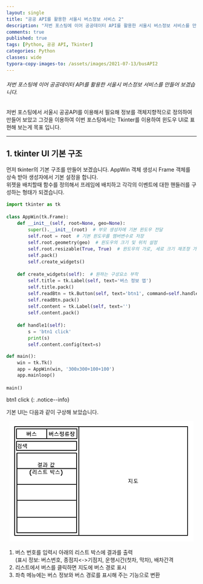 ```yaml
---
layout: single
title: "공공 API를 활용한 서울시 버스정보 서비스 2"
description: "저번 포스팅에 이어 공공데이터 API를 활용한 서울시 버스정보 서비스를 만들어 보겠습니다."
comments: true
published: true
tags: [Python, 공공 API, Tkinter]
categories: Python
classes: wide
typora-copy-images-to: /assets/images/2021-07-13/busAPI2
---
```


###### 저번 포스팅에 이어 공공데이터 API를 활용한 서울시 버스정보 서비스를 만들어 보겠습니다.  

저번 포스팅에서 서울시 공공API를 이용해서 필요해 정보를 객체지향적으로 정의하여 만들어 보았고 그것을 이용하여 이번 포스팅에서는 Tkinter를 이용하여 윈도우 UI로 표현해 보는게 목표 입니다.

---


## 1. tkinter UI 기본 구조  

먼저 tkinter의 기본 구조를 만들어 보겠습니다. AppWin 객체 생성시 Frame 객체를 상속 받아 생성자에서 기본 설정을 합니다.<br>
위젯을 배치할때 함수를 정의해서 프레임에 배치하고 각각의 이벤트에 대한 핸들러를 구성하는 형태가 되겠습니다.<br>
```python
import tkinter as tk

class AppWin(tk.Frame):
    def __init__(self, root=None, geo=None):
        super().__init__(root)  # 부모 생성자에 기본 윈도우 전달
        self.root = root  # 기본 윈도우를 멤버변수로 저장
        self.root.geometry(geo)  # 윈도우의 크기 및 위치 설정
        self.root.resizable(True, True)  # 윈도우의 가로, 세로 크기 재조정 가능으로 설정
        self.pack()
        self.create_widgets()

    def create_widgets(self):  # 원하는 구성요소 부착
        self.title = tk.Label(self, text='버스 정보 앱')
        self.title.pack()
        self.readBtn = tk.Button(self, text='btn1', command=self.handle1)
        self.readBtn.pack()
        self.content = tk.Label(self, text='')
        self.content.pack()

    def handle1(self):
        s = 'btn1 click'
        print(s)
        self.content.config(text=s)
```


```python
def main():
    win = tk.Tk()
    app = AppWin(win, '300x300+100+100')
    app.mainloop()

main()
```


btn1 click
{: .notice--info}


기본 UI는 다음과 같이 구상해 보았습니다.
<center>
<img src="/assets/images/2021-07-13/busAPI2/1.png" alt="1"/>
</center>

1. 버스 번호를 입력시 아래의 리스트 박스에 결과를 출력<br>
   (표시 정보: 버스번호, 종점지<->기점지, 운행시간(첫차, 막차), 배차간격<br>
2. 리스트에서 버스를 클릭하면 지도에 버스 경로 표시<br>
3. 좌측 메뉴에는 버스 정보와 버스 경로를 표시해 주는 기능으로 변환<br>
